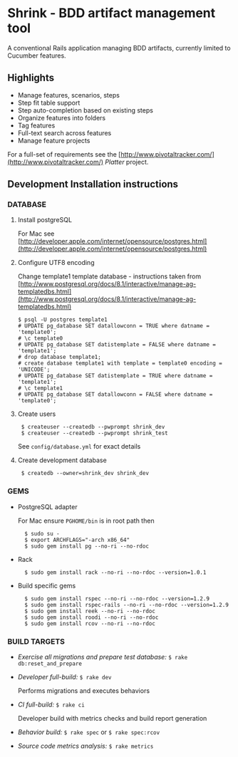 Shrink - BDD artifact management tool
=====================================

A conventional Rails application managing BDD artifacts, currently limited to Cucumber features.

Highlights
----------

* Manage features, scenarios, steps
* Step fit table support
* Step auto-completion based on existing steps
* Organize features into folders
* Tag features
* Full-text search across features
* Manage feature projects

For a full-set of requirements see the [http://www.pivotaltracker.com/](http://www.pivotaltracker.com/) _Platter_ project.

Development Installation instructions
-------------------------------------

### DATABASE

1. Install postgreSQL

    For Mac see [http://developer.apple.com/internet/opensource/postgres.html](http://developer.apple.com/internet/opensource/postgres.html)

2.  Configure UTF8 encoding

    Change template1 template database - instructions taken from [http://www.postgresql.org/docs/8.1/interactive/manage-ag-templatedbs.html](http://www.postgresql.org/docs/8.1/interactive/manage-ag-templatedbs.html)

        $ psql -U postgres template1
        # UPDATE pg_database SET datallowconn = TRUE where datname = 'template0';
        # \c template0
        # UPDATE pg_database SET datistemplate = FALSE where datname = 'template1';
        # drop database template1;
        # create database template1 with template = template0 encoding = 'UNICODE';
        # UPDATE pg_database SET datistemplate = TRUE where datname = 'template1';
        # \c template1
        # UPDATE pg_database SET datallowconn = FALSE where datname = 'template0';

3. Create users

        $ createuser --createdb --pwprompt shrink_dev
        $ createuser --createdb --pwprompt shrink_test

    See `config/database.yml` for exact details

4. Create development database

        $ createdb --owner=shrink_dev shrink_dev

### GEMS

* PostgreSQL adapter

    For Mac ensure `PGHOME/bin` is in root path then

        $ sudo su -
        $ export ARCHFLAGS="-arch x86_64"
        $ sudo gem install pg --no-ri --no-rdoc

* Rack

        $ sudo gem install rack --no-ri --no-rdoc --version=1.0.1

* Build specific gems

        $ sudo gem install rspec --no-ri --no-rdoc --version=1.2.9
        $ sudo gem install rspec-rails --no-ri --no-rdoc --version=1.2.9
        $ sudo gem install reek --no-ri --no-rdoc
        $ sudo gem install roodi --no-ri --no-rdoc
        $ sudo gem install rcov --no-ri --no-rdoc

### BUILD TARGETS

* *Exercise all migrations and prepare test database:* `$ rake db:reset_and_prepare`

* *Developer full-build:* `$ rake dev`

    Performs migrations and executes behaviors

* *CI full-build:* `$ rake ci`

    Developer build with metrics checks and build report generation

* *Behavior build:* `$ rake spec` or `$ rake spec:rcov`

* *Source code metrics analysis:* `$ rake metrics`
  